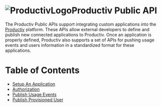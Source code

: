 # <img alt="ProductivLogo" src="https://app.productiv.com/IconProductiv_32x32.png">Productiv Public API

The Productiv Public APIs support integrating custom applications into the [Productiv](https://www.productiv.com) platform. These APIs allow external developers to define and publish new connected applications to Productiv. Once an application is properly defined, Productiv also supports a set of APIs for pushing usage events and users information in a standardized format for these applications.

Table of Contents
=================

  * [Setup An Application](https://github.com/BeProductiv/public-sdk/wiki/Setup-an-Application)
  * [Authorization](https://github.com/BeProductiv/public-sdk/wiki/Authorization)
  * [Publish Usage Events](https://github.com/BeProductiv/public-sdk/wiki/Publish-Usage-Events)
  * [Publish Provisioned User](https://github.com/BeProductiv/public-sdk/wiki/Publish-Provisioned-Users)
